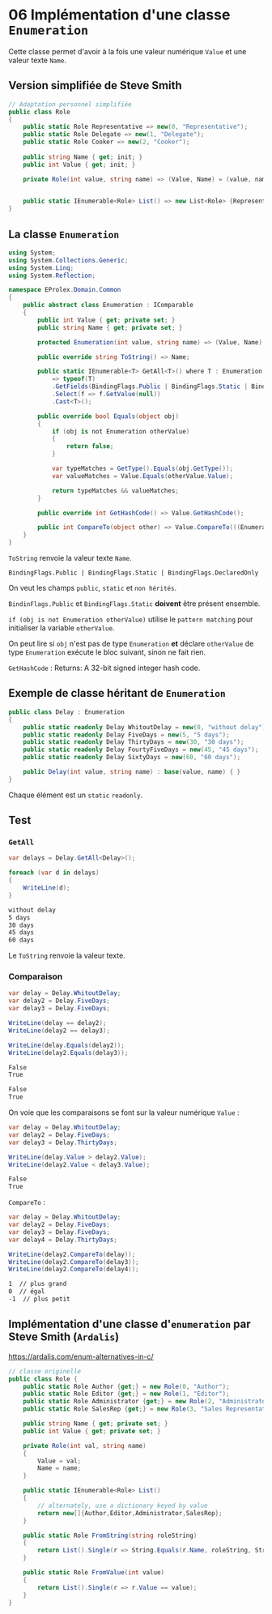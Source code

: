 # 06 Implémentation d'une classe `Enumeration`

Cette classe permet d'avoir à la fois une valeur numérique `Value` et une valeur texte `Name`.



## Version simplifiée de Steve Smith

```cs
// Adaptation personnel simplifiée
public class Role
{
    public static Role Representative => new(0, "Representative");
    public static Role Delegate => new(1, "Delegate");
    public static Role Cooker => new(2, "Cooker");
    
    public string Name { get; init; }
    public int Value { get; init; }

    private Role(int value, string name) => (Value, Name) = (value, name);
    

    public static IEnumerable<Role> List() => new List<Role> {Representative, Delegate, Cooker};
}
```



## La classe `Enumeration`

```cs
using System;
using System.Collections.Generic;
using System.Linq;
using System.Reflection;

namespace EProlex.Domain.Common
{
    public abstract class Enumeration : IComparable
    {
        public int Value { get; private set; }
        public string Name { get; private set; }

        protected Enumeration(int value, string name) => (Value, Name) = (value, name);

        public override string ToString() => Name;

        public static IEnumerable<T> GetAll<T>() where T : Enumeration
            => typeof(T)
            .GetFields(BindingFlags.Public | BindingFlags.Static | BindingFlags.DeclaredOnly)
            .Select(f => f.GetValue(null))
            .Cast<T>();

        public override bool Equals(object obj)
        {
            if (obj is not Enumeration otherValue)
            {
                return false;
            }

            var typeMatches = GetType().Equals(obj.GetType());
            var valueMatches = Value.Equals(otherValue.Value);

            return typeMatches && valueMatches;
        }

        public override int GetHashCode() => Value.GetHashCode();

        public int CompareTo(object other) => Value.CompareTo(((Enumeration)other).Value);
    }
}
```

`ToString` renvoie la valeur texte `Name`.

`BindingFlags.Public | BindingFlags.Static | BindingFlags.DeclaredOnly`

On veut les champs `public`, `static` et `non hérités`.

`BindinFlags.Public` et `BindingFlags.Static` **doivent** être présent ensemble.

`if (obj is not Enumeration otherValue)` utilise le `pattern matching` pour initialiser la variable `otherValue`.

On peut lire si `obj` n'est pas de type `Enumeration` **et** déclare `otherValue` de type `Enumeration` exécute le bloc suivant, sinon ne fait rien.

`GetHashCode` : Returns: A 32-bit signed integer hash code.



## Exemple de classe héritant de `Enumeration`

```cs
public class Delay : Enumeration
{
    public static readonly Delay WhitoutDelay = new(0, "without delay");
    public static readonly Delay FiveDays = new(5, "5 days");
    public static readonly Delay ThirtyDays = new(30, "30 days");
    public static readonly Delay FourtyFiveDays = new(45, "45 days");
    public static readonly Delay SixtyDays = new(60, "60 days");

    public Delay(int value, string name) : base(value, name) { }
}
```

Chaque élément est un `static` `readonly`.



## Test 

### `GetAll`

```cs
var delays = Delay.GetAll<Delay>();

foreach (var d in delays)
{
    WriteLine(d);
}
```

```bash
without delay
5 days
30 days
45 days
60 days
```

Le `ToString` renvoie la valeur texte.

### Comparaison

```cs
var delay = Delay.WhitoutDelay;
var delay2 = Delay.FiveDays;
var delay3 = Delay.FiveDays;

WriteLine(delay == delay2);
WriteLine(delay2 == delay3);

WriteLine(delay.Equals(delay2));
WriteLine(delay2.Equals(delay3));
```

```bash
False
True

False
True
```

On voie que les comparaisons se font sur la valeur numérique `Value` :

```cs
var delay = Delay.WhitoutDelay;
var delay2 = Delay.FiveDays;
var delay3 = Delay.ThirtyDays;

WriteLine(delay.Value > delay2.Value);
WriteLine(delay2.Value < delay3.Value);
```

```bash
False
True
```

`CompareTo` :

```cs
var delay = Delay.WhitoutDelay;
var delay2 = Delay.FiveDays;
var delay3 = Delay.FiveDays;
var delay4 = Delay.ThirtyDays;

WriteLine(delay2.CompareTo(delay));
WriteLine(delay2.CompareTo(delay3));
WriteLine(delay2.CompareTo(delay4));
```

```bash
1  // plus grand
0  // égal
-1  // plus petit
```

## Implémentation d'une classe d'`enumeration` par Steve Smith (`Ardalis`)

https://ardalis.com/enum-alternatives-in-c/

```cs
// classe originelle
public class Role {
    public static Role Author {get;} = new Role(0, "Author");
    public static Role Editor {get;} = new Role(1, "Editor");
    public static Role Administrator {get;} = new Role(2, "Administrator");
    public static Role SalesRep {get;} = new Role(3, "Sales Representative");

    public string Name { get; private set; }
    public int Value { get; private set; }

    private Role(int val, string name) 
    {
        Value = val;
        Name = name;
    }

    public static IEnumerable<Role> List()
    {
        // alternately, use a dictionary keyed by value
        return new[]{Author,Editor,Administrator,SalesRep};
    }

    public static Role FromString(string roleString)
    {
        return List().Single(r => String.Equals(r.Name, roleString, StringComparison.OrdinalIgnoreCase));
    }

    public static Role FromValue(int value)
    {
        return List().Single(r => r.Value == value);
    }
}
```



